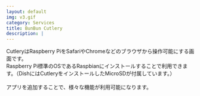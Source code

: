 ```yaml
---
layout: default
img: v3.gif
category: Services
title: BunBun Cutlery
description: |
---
```

CutleryはRaspberry PiをSafariやChromeなどのブラウザから操作可能にする画面です。<br />
Raspberry Pi標準のOSであるRaspbianにインストールすることで利用できます。（DishにはCutleryをインストールしたMicroSDが付属しています。）<br />
<br />
アプリを追加することで、様々な機能が利用可能になります。